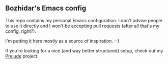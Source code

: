 ## Bozhidar's Emacs config

This repo contains my personal Emacs configuration. I don't advise
people to use it directly and I won't be accepting pull requests
(after all that's my config, right?).

I'm putting it here mostly as a source of inspiration. :-)

If you're looking for a nice (and way better structured) setup, check out
my [Prelude](https://github.com/bbatsov/prelude) project.
